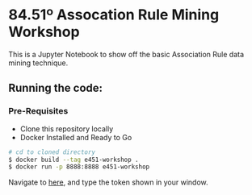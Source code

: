# 84.51º Assocation Rule Mining Workshop

This is a Jupyter Notebook to show off the basic
Association Rule data mining technique.

## Running the code:

### Pre-Requisites
- Clone this repository locally
- Docker Installed and Ready to Go

```bash
# cd to cloned directory
$ docker build --tag e451-workshop .
$ docker run -p 8888:8888 e451-workshop
```

Navigate to [here](http://localhost:8888/), and type the
token shown in your window.
